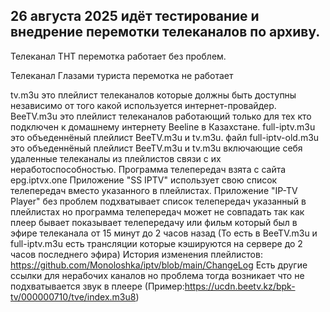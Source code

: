 26 августа 2025 идёт тестирование и внедрение перемотки телеканалов по архиву.
-------------------------------------------------------------------
Телеканал ТНТ перемотка работает без проблем.

Телеканал Глазами туриста перемотка не работает

tv.m3u это плейлист телеканалов которые должны быть доступны независимо от того какой используется интернет-провайдер.
BeeTV.m3u это плейлист телеканалов работающий только для тех кто подключен к домашнему интернету Beeline в Казахстане.
full-iptv.m3u это объеденнёный плейлист BeeTV.m3u и tv.m3u.
файл full-iptv-old.m3u это объеденнёный плейлист BeeTV.m3u и tv.m3u включающие себя удаленные телеканалы из плейлистов связи с их неработоспособностью.
Программа телепередач взята с сайта epg.iptvx.one
Приложение "SS IPTV" использует свою список телепередач вместо указанного в плейлистах.
Приложение "IP-TV Player" без проблем подхватывает список телепередач указанный в плейлистах но программа телепередач может не совпадать так как плеер бывает показывает телепередачу или фильм который был в эфире телеканала от 15 минут до 2 часов назад (То есть в BeeTV.m3u и full-iptv.m3u есть трансляции которые кэшируются на сервере до 2 часов последнего эфира)
История изменения плейлистов: https://github.com/Monoloshka/iptv/blob/main/ChangeLog
Есть другие ссылки для нерабочих каналов но проблема тогда возникает что не подхватывается звук в плеере (Пример:https://ucdn.beetv.kz/bpk-tv/000000710/tve/index.m3u8)

